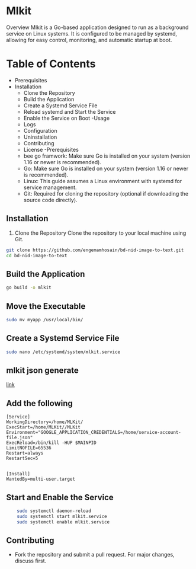 # Mlkit
Overview
Mlkit is a Go-based application designed to run as a background service on Linux systems. It is configured to be managed by systemd, allowing for easy control, monitoring, and automatic startup at boot.

# Table of Contents
- Prerequisites
- Installation
    - Clone the Repository
    - Build the Application
    - Create a Systemd Service File
    - Reload systemd and Start the Service
    - Enable the Service on Boot
-Usage
  - Logs
  - Configuration
  - Uninstallation
  - Contributing
  - License
-Prerequisites
   - bee go framwork: Make sure Go is installed on your system (version 1.16 or newer is recommended).
  - Go: Make sure Go is installed on your system (version 1.16 or newer is recommended).
  - Linux: This guide assumes a Linux environment with systemd for service management.
  - Git: Required for cloning the repository (optional if downloading the source code directly).
 
## Installation
1. Clone the Repository
Clone the repository to your local machine using Git.
```bash
git clone https://github.com/engemamhosain/bd-nid-image-to-text.git
cd bd-nid-image-to-text
```
## Build the Application
```bash
go build -o mlkit
```
## Move the Executable
```bash
sudo mv myapp /usr/local/bin/
```
## Create a Systemd Service File
```bash
sudo nano /etc/systemd/system/mlkit.service 
```
## mlkit json generate
[link](https://firebase.google.com/docs/ml-kit)

## Add the following
    [Service]
    WorkingDirectory=/home/MLKit/
    ExecStart=/home/MLKit//MLKit
    Environment="GOOGLE_APPLICATION_CREDENTIALS=/home/service-account-file.json"
    ExecReload=/bin/kill -HUP $MAINPID
    LimitNOFILE=65536
    Restart=always
    RestartSec=5
    
    
    [Install]
    WantedBy=multi-user.target



## Start and Enable the Service
```bash
    sudo systemctl daemon-reload
    sudo systemctl start mlkit.service 
    sudo systemctl enable mlkit.service 
```

## Contributing
- Fork the repository and submit a pull request. For major changes, discuss first.



